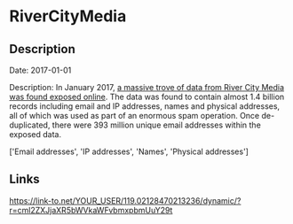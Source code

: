 # RiverCityMedia

## Description

Date: 2017-01-01

Description:
In January 2017, <a href="https://web.archive.org/web/20170426084052/https://mackeeper.com/blog/post/339-spammergate-the-fall-of-an-empire" target="_blank" rel="noopener">a massive trove of data from River City Media was found exposed online</a>. The data was found to contain almost 1.4 billion records including email and IP addresses, names and physical addresses, all of which was used as part of an enormous spam operation. Once de-duplicated, there were 393 million unique email addresses within the exposed data.


['Email addresses', 'IP addresses', 'Names', 'Physical addresses']

## Links

https://link-to.net/YOUR_USER/119.02128470213236/dynamic/?r=cml2ZXJjaXR5bWVkaWFvbmxpbmUuY29t